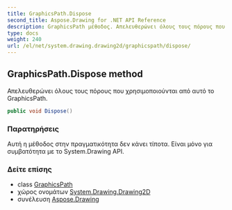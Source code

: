 ```yaml
---
title: GraphicsPath.Dispose
second_title: Aspose.Drawing for .NET API Reference
description: GraphicsPath μέθοδος. Απελευθερώνει όλους τους πόρους που χρησιμοποιούνται από αυτό το GraphicsPath.
type: docs
weight: 240
url: /el/net/system.drawing.drawing2d/graphicspath/dispose/
---
```

## GraphicsPath.Dispose method

Απελευθερώνει όλους τους πόρους που χρησιμοποιούνται από αυτό το GraphicsPath.

```csharp
public void Dispose()
```

### Παρατηρήσεις

Αυτή η μέθοδος στην πραγματικότητα δεν κάνει τίποτα. Είναι μόνο για συμβατότητα με το System.Drawing API.

### Δείτε επίσης

* class [GraphicsPath](../)
* χώρος ονομάτων [System.Drawing.Drawing2D](../../graphicspath/)
* συνέλευση [Aspose.Drawing](../../../)



